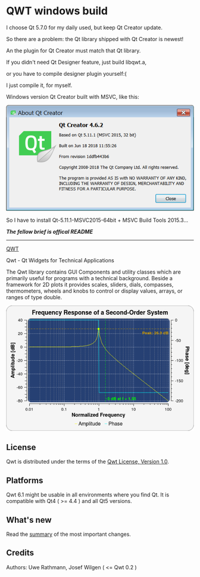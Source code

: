 # QWT windows build

I choose Qt 5.7.0 for my daily used, but keep Qt Creator update. 

So there are a problem: the Qt library shipped with Qt Creator is newest!

An the plugin for Qt Creator must match that Qt library.

If you didn't need Qt Designer feature, just build libqwt.a,

or you have to compile designer plugin yourself:(

I just compile it, for myself.

Windows version Qt Creator built with MSVC, like this:

![Version](qt-creator-opensource-windows-4.6.2.png)

So I have to install Qt-5.11.1-MSVC2015-64bit + MSVC Build Tools 2015.3...

***The fellow brief is offical README***

-----

[QWT](http://qwt.sourceforge.net/)

Qwt - Qt Widgets for Technical Applications

The Qwt library contains GUI Components and utility classes which are primarily useful for programs with a technical background. Beside a framework for 2D plots it provides scales, sliders, dials, compasses, thermometers, wheels and knobs to control or display values, arrays, or ranges of type double.


![Screenshoot](plot.png)

## License
Qwt is distributed under the terms of the [Qwt License, Version 1.0](http://qwt.sourceforge.net/qwtlicense.html).

## Platforms
Qwt 6.1 might be usable in all environments where you find Qt. It is compatible with Qt4 ( >= 4.4 ) and all Qt5 versions.

## What's new
Read the [summary](http://qwt.sourceforge.net/qwtchangelog.html) of the most important changes.

## Credits
Authors: Uwe Rathmann, Josef Wilgen ( <= Qwt 0.2 )


